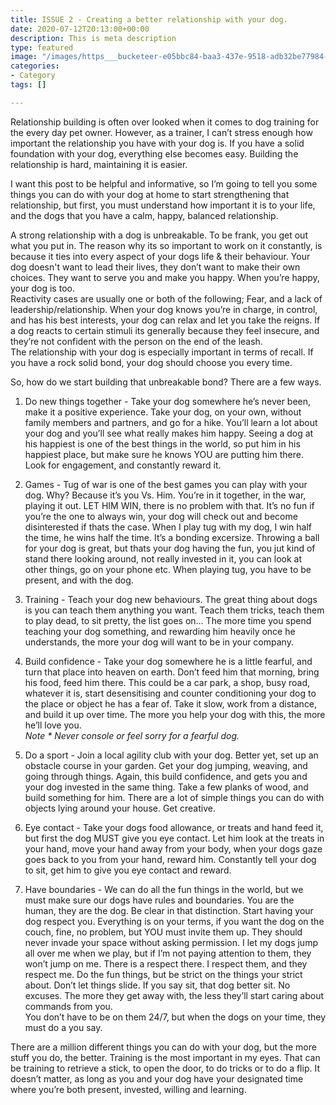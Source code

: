 ```yaml
---
title: ISSUE 2 - Creating a better relationship with your dog.
date: 2020-07-12T20:13:00+00:00
description: This is meta description
type: featured
image: "/images/https___bucketeer-e05bbc84-baa3-437e-9518-adb32be77984-s3-amazonaws-com_public_images_e38570d2-19fc-496d-adc8-b8de36af4e55_1280x960_1_504x589.jpeg"
categories:
- Category
tags: []

---
```

Relationship building is often over looked when it comes to dog training for the every day pet owner. However, as a trainer, I can’t stress enough how important the relationship you have with your dog is. If you have a solid foundation with your dog, everything else becomes easy. Building the relationship is hard, maintaining it is easier.

I want this post to be helpful and informative, so I’m going to tell you some things you can do with your dog at home to start strengthening that relationship, but first, you must understand how important it is to your life, and the dogs that you have a calm, happy, balanced relationship.

A strong relationship with a dog is unbreakable. To be frank, you get out what you put in. The reason why its so important to work on it constantly, is because it ties into every aspect of your dogs life & their behaviour. Your dog doesn't want to lead their lives, they don’t want to make their own choices. They want to serve you and make you happy. When you’re happy, your dog is too.  
Reactivity cases are usually one or both of the following; Fear, and a lack of leadership/relationship. When your dog knows you’re in charge, in control, and has his best interests, your dog can relax and let you take the reigns. If a dog reacts to certain stimuli its generally because they feel insecure, and they’re not confident with the person on the end of the leash.  
The relationship with your dog is especially important in terms of recall. If you have a rock solid bond, your dog should choose you every time.

So, how do we start building that unbreakable bond? There are a few ways.

1) Do new things together - Take your dog somewhere he’s never been, make it a positive experience. Take your dog, on your own, without family members and partners, and go for a hike. You’ll learn a lot about your dog and you’ll see what really makes him happy. Seeing a dog at his happiest is one of the best things in the world, so put him in his happiest place, but make sure he knows YOU are putting him there. Look for engagement, and constantly reward it.

2) Games - Tug of war is one of the best games you can play with your dog. Why? Because it’s you Vs. Him. You’re in it together, in the war, playing it out. LET HIM WIN, there is no problem with that. It’s no fun if you’re the one to always win, your dog will check out and become disinterested if thats the case. When I play tug with my dog, I win half the time, he wins half the time. It’s a bonding excersize. Throwing a ball for your dog is great, but thats your dog having the fun, you jut kind of stand there looking around, not really invested in it, you can look at other things, go on your phone etc. When playing tug, you have to be present, and with the dog.

3) Training - Teach your dog new behaviours. The great thing about dogs is you can teach them anything you want. Teach them tricks, teach them to play dead, to sit pretty, the list goes on… The more time you spend teaching your dog something, and rewarding him heavily once he understands, the more your dog will want to be in your company.

4) Build confidence - Take your dog somewhere he is a little fearful, and turn that place into heaven on earth. Don’t feed him that morning, bring his food, feed him there. This could be a car park, a shop, busy road, whatever it is, start desensitising and counter conditioning your dog to the place or object he has a fear of. Take it slow, work from a distance, and build it up over time. The more you help your dog with this, the more he’ll love you.  
_Note * Never console or feel sorry for a fearful dog._

5) Do a sport - Join a local agility club with your dog. Better yet, set up an obstacle course in your garden. Get your dog jumping, weaving, and going through things. Again, this build confidence, and gets you and your dog invested in the same thing. Take a few planks of wood, and build something for him. There are a lot of simple things you can do with objects lying around your house. Get creative.

6) Eye contact - Take your dogs food allowance, or treats and hand feed it, but first the dog MUST give you eye contact. Let him look at the treats in your hand, move your hand away from your body, when your dogs gaze goes back to you from your hand, reward him. Constantly tell your dog to sit, get him to give you eye contact and reward.

7) Have boundaries - We can do all the fun things in the world, but we must make sure our dogs have rules and boundaries. You are the human, they are the dog. Be clear in that distinction. Start having your dog respect you. Everything is on your terms, if you want the dog on the couch, fine, no problem, but YOU must invite them up. They should never invade your space without asking permission. I let my dogs jump all over me when we play, but if I’m not paying attention to them, they won’t jump on me. There is a respect there. I respect them, and they respect me. Do the fun things, but be strict on the things your strict about. Don’t let things slide. If you say sit, that dog better sit. No excuses. The more they get away with, the less they’ll start caring about commands from you.  
You don’t have to be on them 24/7, but when the dogs on your time, they must do a you say.

There are a million different things you can do with your dog, but the more stuff you do, the better. Training is the most important in my eyes. That can be training to retrieve a stick, to open the door, to do tricks or to do a flip. It doesn’t matter, as long as you and your dog have your designated time where you’re both present, invested, willing and learning.